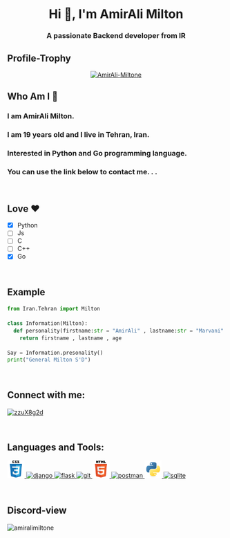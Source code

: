 <h1 align="center">Hi 👋, I'm AmirAli Milton</h1>
<h3 align="center">A passionate Backend developer from IR</h3>


## Profile-Trophy

<p align="center"> <a href="https://github.com/ryo-ma/github-profile-trophy"><img src="https://github-profile-trophy.vercel.app/?username=AmirAli-Miltone" alt="AmirAli-Miltone" /></a> </p>



  ## Who Am I :apple: 


  ### I am AmirAli Milton. 
  ### I am 19 years old and I live in Tehran, Iran. 
  ### Interested in Python and Go programming language. 
  ### You can use the link below to contact me. . .

 <br>
 
 ## Love :hearts: 
  - [x] Python
  - [ ] Js
  - [ ] C
  - [ ] C++
  - [x] Go

<br>


## Example

```python
from Iran.Tehran import Milton
  
class Information(Milton):
  def personality(firstname:str = "AmirAli" , lastname:str = "Marvani" , age:int = 19): 
    return firstname , lastname , age
  
Say = Information.presonality()
print("General Milton S'D")
```

<br>

## Connect with me:

<p align="left">
<a href="https://discord.gg/zzuX8g2d" target="blank"><img align="center" src="https://raw.githubusercontent.com/rahuldkjain/github-profile-readme-generator/master/src/images/icons/Social/discord.svg" alt="zzuX8g2d" height="30" width="40" /></a>
</p>

<br>

## Languages and Tools:

<p align="left"> <a href="https://www.w3schools.com/css/" target="_blank" rel="noreferrer"> <img src="https://raw.githubusercontent.com/devicons/devicon/master/icons/css3/css3-original-wordmark.svg" alt="css3" width="40" height="40"/> </a> <a href="https://www.djangoproject.com/" target="_blank" rel="noreferrer"> <img src="https://cdn.worldvectorlogo.com/logos/django.svg" alt="django" width="40" height="40"/> </a> <a href="https://flask.palletsprojects.com/" target="_blank" rel="noreferrer"> <img src="https://www.vectorlogo.zone/logos/pocoo_flask/pocoo_flask-icon.svg" alt="flask" width="40" height="40"/> </a> <a href="https://git-scm.com/" target="_blank" rel="noreferrer"> <img src="https://www.vectorlogo.zone/logos/git-scm/git-scm-icon.svg" alt="git" width="40" height="40"/> </a> <a href="https://www.w3.org/html/" target="_blank" rel="noreferrer"> <img src="https://raw.githubusercontent.com/devicons/devicon/master/icons/html5/html5-original-wordmark.svg" alt="html5" width="40" height="40"/> </a>   </a> <a href="https://postman.com" target="_blank" rel="noreferrer"> <img src="https://www.vectorlogo.zone/logos/getpostman/getpostman-icon.svg" alt="postman" width="40" height="40"/> </a> <a href="https://www.python.org" target="_blank" rel="noreferrer"> <img src="https://raw.githubusercontent.com/devicons/devicon/master/icons/python/python-original.svg" alt="python" width="40" height="40"/> </a> <a href="https://www.sqlite.org/" target="_blank" rel="noreferrer"> <img src="https://www.vectorlogo.zone/logos/sqlite/sqlite-icon.svg" alt="sqlite" width="40" height="40"/> </a> </p>

<br>

## Discord-view

<p><img align="center" src="https://discord.c99.nl/widget/theme-3/368352702549327873.png" alt="amiralimiltone" /></p>

